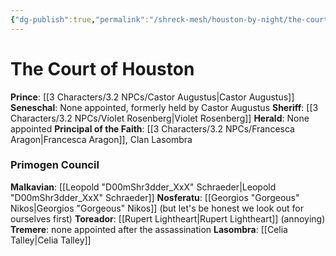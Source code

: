 ```yaml
---
{"dg-publish":true,"permalink":"/shreck-mesh/houston-by-night/the-court-of-houston/"}
---
```


# The Court of Houston

**Prince**: [[3 Characters/3.2 NPCs/Castor Augustus\|Castor Augustus]]
**Seneschal**: None appointed, formerly held by Castor Augustus 
**Sheriff**: [[3 Characters/3.2 NPCs/Violet Rosenberg\|Violet Rosenberg]] 
**Herald**: None appointed 
**Principal of the Faith**: [[3 Characters/3.2 NPCs/Francesca Aragon\|Francesca Aragon]], Clan Lasombra

### Primogen Council

**Malkavian**: [[Leopold "D00mShr3dder_XxX" Schraeder\|Leopold "D00mShr3dder_XxX" Schraeder]]
**Nosferatu**: [[Georgios "Gorgeous" Nikos\|Georgios "Gorgeous" Nikos]] (but let's be honest we look out for ourselves first)
**Toreador**: [[Rupert Lightheart\|Rupert Lightheart]] (annoying)
**Tremere**: none appointed after the assassination 
**Lasombra**: [[Celia Talley\|Celia Talley]]
